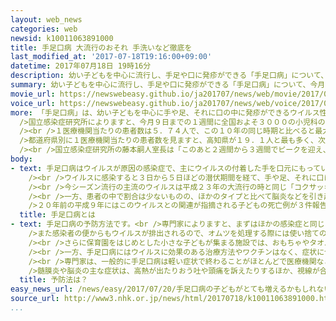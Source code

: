 ```yaml
---
layout: web_news
categories: web
newsid: k10011063891000
title: 手足口病 大流行のおそれ 手洗いなど徹底を
last_modified_at: '2017-07-18T19:16:00+09:00'
datetime: 2017年07月18日 19時16分
description: 幼い子どもを中心に流行し、手足や口に発疹ができる「手足口病」について、今月９日までの１週間に全国から報告された患者数は１万８１００人余りに上り、国立感染症研究所は６年前の大きな流行と同じ規模になるおそれもあるとして、特に子どものいる家庭では手洗いなどの対策を徹底するよう呼びかけています。
summary: 幼い子どもを中心に流行し、手足や口に発疹ができる「手足口病」について、今月９日までの１週間に全国から報告された患者数は１万８１００人余りに上り、国立感染症研究所は６年前の大きな流行と同じ規模になるおそれもあるとして、特に子どものいる家庭では手洗いなどの対策を徹底するよう呼びかけています。
movie_url: https://newswebeasy.github.io/ja201707/news/web/movie/2017/07/20/k10011063891000.mp4
voice_url: https://newswebeasy.github.io/ja201707/news/web/voice/2017/07/20/k10011063891000.mp3
more: 「手足口病」は、幼い子どもを中心に手や足、それに口の中に発疹ができるウイルス性の感染症で、まれに脳炎などの重い症状を引き起こすことがあります。<br /><br
  />国立感染症研究所によりますと、今月９日までの１週間に全国およそ３０００の小児科の医療機関から報告された患者の数は１万８１５１人と、前の週からおよそ７０００人増えました。<br
  /><br />１医療機関当たりの患者数は５．７４人で、この１０年の同じ時期と比べると最大の患者数となった平成２３年に次ぐ大きな流行になっています。<br /><br
  />都道府県別に１医療機関当たりの患者数を見ますと、高知県が１９．１人と最も多く、次いで鳥取県が１４．８４人、滋賀県が１３．６６人、宮崎県が１３．６４人などとなっていて、すべての都道府県で前の週より増加しています。<br
  /><br />国立感染症研究所の藤本嗣人室長は「このあと２週間から３週間でピークを迎え、平成２３年の大きな流行と同じ規模になるおそれもある。特に２歳以下の報告が多く、子どものいる家庭では石けんでしっかり手を洗うほか、子どもが集まる保育園などの施設では複数の子どもが使うものは消毒するなどの対策が必要だ」と話しています。
body:
- text: 手足口病はウイルスが原因の感染症で、主にウイルスの付着した手を口元にもっていったり、感染者のせきやくしゃみを吸い込んだりすることで感染します。大人は感染しても発症しないケースが多いとされていますが、５歳以下の子どもでは夏場に発症することが多く、特に免疫を持っていない２歳以下の小さな子どもの間で流行する傾向があります。<br
    /><br />ウイルスに感染すると３日から５日ほどの潜伏期間を経て、手や足、それに口に２ミリほどの発疹が現れるのが特徴で、３８度以下の軽い熱が出ることもあります。通常は１週間ほどで回復しますが、まれに髄膜炎や脳炎などを引き起こすこともあり、死亡例も報告されています。<br
    /><br />今シーズン流行の主流のウイルスは平成２３年の大流行の時と同じ「コクサッキーＡ６」と呼ばれるタイプで、症状が収まった後も数週間したあとに指の爪がはがれることがあります。<br
    /><br />一方、患者の中で割合は少ないものの、ほかのタイプと比べて脳炎などを引き起こしやすいとされる「エンテロウイルス７１」と呼ばれるタイプも検出されています。<br
    />２０年前の平成９年にはこのウイルスとの関連が指摘される子どもの死亡例が３件報告されるなどしていて、専門家は注意が必要だとしています。
  title: 手足口病とは
- text: 手足口病の予防方法です。<br />専門家によりますと、まずはほかの感染症と同じように、トイレの後や食事前など、石けんと流水でしっかりと手を洗うことが重要だとしています。<br
    />また感染者の便からもウイルスが排出されるので、オムツを処理する際には使い捨ての手袋を使うなどしてウイルスを周囲に広げないように適切に処理することが必要だとしています。<br
    /><br />さらに保育園をはじめとした小さな子どもが集まる施設では、おもちゃやタオルなど子どもが共有するものはきちんと消毒することが有効だということです。<br
    /><br />一方、手足口病にはウイルスに効果のある治療方法やワクチンはなく、症状に合わせた対症療法が中心となります。<br />夏場のこの時期、注意が必要なことの１つは口の中に症状が現れた場合で、痛みなどがあってもきちんと水分を補給することが大切だということです。<br
    /><br />専門家は、一般的に手足口病は軽い症状で終わることがほとんどで医療機関などを受診して経過観察で回復するケースが多いのですが、まれに髄膜炎や脳炎などを引き起こすことがあると話しています。<br
    />髄膜炎や脳炎の主な症状は、高熱が出たりおう吐や頭痛を訴えたりするほか、視線が合わない、呼びかけに答えないなどの症状があります。<br />こうした症状になった場合にはすぐに病院にいくよう呼びかけています。
  title: 予防法は？
easy_news_url: /news/easy/2017/07/20/手足口病の子どもがとても増えるかもしれない/
source_url: http://www3.nhk.or.jp/news/html/20170718/k10011063891000.html
...
```

